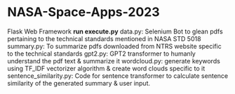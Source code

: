 # NASA-Space-Apps-2023
Flask Web Framework
**run execute.py**
data.py: Selenium Bot to glean pdfs pertaining to the technical standards mentioned in NASA STD 5018
summary.py: To summarize pdfs downloaded from NTRS website specific to the technical standards
gpt2.py: GPT2 transformer to humanly understand the pdf text & summarize it
wordcloud.py: generate keywords using TF_IDF vectorizer algorithm & create word clouds specific to it
sentence_similarity.py: Code for sentence transformer to calculate sentence similarity of the generated summary & user input.


